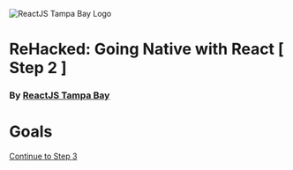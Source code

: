 ![ReactJS Tampa Bay Logo](https://avatars2.githubusercontent.com/u/18738421?v=3&s=200)

# ReHacked: Going Native with React [ Step 2 ]
### By [ReactJS Tampa Bay](http://www.meetup.com/ReactJS-Tampa-Bay/)

# Goals



[Continue to Step 3](https://github.com/reactjstampabay/rehacked-react-native/tree/step-3)
